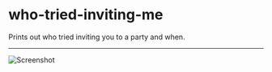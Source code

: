 # who-tried-inviting-me
Prints out who tried inviting you to a party and when.

---

![Screenshot](https://i.imgur.com/g0hAr6N.jpg)
